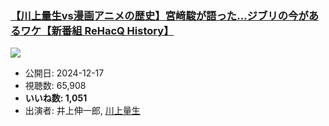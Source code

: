 ### [【川上量生vs漫画アニメの歴史】宮﨑駿が語った…ジブリの今があるワケ【新番組 ReHacQ History】](https://www.youtube.com/watch?v=RUKK8ZO4uQg)
[![](https://img.youtube.com/vi/RUKK8ZO4uQg/sddefault.jpg)](https://www.youtube.com/watch?v=RUKK8ZO4uQg)
-   公開日: 2024-12-17
-   視聴数: 65,908
-   **いいね数: 1,051**
-   出演者: 井上伸一郎, [川上量生](/rehacq_fan/people/川上量生 "wikilink")
